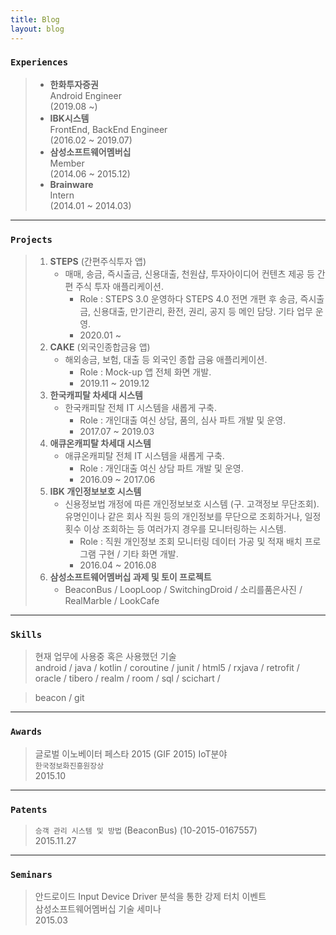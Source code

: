 ```yaml
---
title: Blog
layout: blog
---
```


### `Experiences`

> - **한화투자증권**  
>   Android Engineer  
>   (2019.08 ~)
> - **IBK시스템**  
>   FrontEnd, BackEnd Engineer  
>   (2016.02 ~ 2019.07)
> - **삼성소프트웨어멤버십**  
>   Member  
>   (2014.06 ~ 2015.12)
> - **Brainware**  
>   Intern  
>   (2014.01 ~ 2014.03)

---

### `Projects`

> 1. **STEPS** (간편주식투자 앱)
>    - 매매, 송금, 즉시출금, 신용대출, 천원샵, 투자아이디어 컨텐츠 제공 등 간편 주식 투자 애플리케이션.
>      - Role : STEPS 3.0 운영하다 STEPS 4.0 전면 개편 후 송금, 즉시출금, 신용대출, 만기관리, 환전, 권리, 공지 등 메인 담당. 기타 업무 운영.
>      - 2020.01 ~
> 2. **CAKE** (외국인종합금융 앱)
>    - 해외송금, 보험, 대출 등 외국인 종합 금융 애플리케이션.
>      - Role : Mock-up 앱 전체 화면 개발.
>      - 2019.11 ~ 2019.12
> 3. **한국캐피탈 차세대 시스템**
>    - 한국캐피탈 전체 IT 시스템을 새롭게 구축.
>      - Role : 개인대출 여신 상담, 품의, 심사 파트 개발 및 운영.
>      - 2017.07 ~ 2019.03
> 4. **애큐온캐피탈 차세대 시스템**
>    - 애큐온캐피탈 전체 IT 시스템을 새롭게 구축.
>      - Role : 개인대출 여신 상담 파트 개발 및 운영.
>      - 2016.09 ~ 2017.06
> 5. **IBK 개인정보보호 시스템**
>    - 신용정보법 개정에 따른 개인정보보호 시스템 (구. 고객정보 무단조회). 유명인이나 같은 회사 직원 등의 개인정보를 무단으로 조회하거나, 일정 횟수 이상 조회하는 등 여러가지 경우를 모니터링하는 시스템.
>      - Role : 직원 개인정보 조회 모니터링 데이터 가공 및 적재 배치 프로그램 구현 / 기타 화면 개발.
>      - 2016.04 ~ 2016.08
> 6. **삼성소프트웨어멤버십 과제 및 토이 프로젝트**
>    - BeaconBus / LoopLoop / SwitchingDroid / 소리를품은사진 / RealMarble / LookCafe

<!-- 
2015.05.03-2015.08.28
BEACON BUS
Beacon을 버스에 탑재하여 탑승자 및 좌석 수 확인, 도착지 전에 알림 그리고 벨 자동 울림 기능 등을 구현하여 버스 승하차 시스템을 개선시킨 프로젝트.
기존 버스 애플리케이션 기능 구현 / 구글맵을 이용하여 사용자 주변 정류장 검색 구현 / Beacon 신호 스캐닝 구현 / 도착지 전 TTS 자동 알림 구현 / 버스 현재 탑승 인원 수 보기 구현.
JAVA / WEB PARSING / TTS(Text To Speach) / BEACON SCANNING 

2015.04.03-2015.05.30
LoopLoop
소리를 녹음하고 이를 반복 재생하여 음악을 만드는 ‘루프스테이션’과 같은 기능을 스마트폰을 통해 여러 사용자들과 함께 하기 위한 프로젝트.
OpenSL|ES를 이용하여 소리를 녹음하고, 녹음된 PCM 데이터를 ringdroid 오픈 소스를 이용하여 파형 표현 구현 / 각각 오디오 라인마다 볼륨 조절, 음소거, 잔향음 등 세부적인 효과 설정 구현.
JAVA / ANDROID / JNI(Java Native Interface) / OpenSL|ES / C

2014.11.03-2015.02.27
SwitchingDroid
두 대 이상의 스마트 기기를 사용하는 사람들을 위해 하나의 기기에서 다른 기기의 화면을 받아와 조작할 수 있도록 하는 애플리케이션. 하나의 기기로 두 대 이상의 기기를 사용할 수 있게 하는 것이 목표인 프로젝트.
터치 이벤트 좌표 추출 후 타겟 디바이스로 전송 구현 / 타겟 디바이스에서는 수신한 손가락 터치 데이터를 이용하여 adb shell 커맨드로 강제 터치 이벤트 구현 / 화면 스위칭의 사용자 편의성을 위해 항상 최상위에 존재하는 화면 스위칭 버튼 구현.
JAVA / ANDROID / JNI / C

2014.11.02~2014.11.28
소리를품은사진
사진 촬영 당시의 소리를 함께 저장하는 애플리케이션.
사진 촬영과 함께 당시의 소리를 녹음 구현 / 앱 내의 갤러리를 통해 사진을 봤을 때, 당시의 소리를 바로 들을 수 있도록 개발.
JAVA / ANDROID

2014.07.03~2014.08.29
RealMarble
스마트폰을 이용해서 게임에 접속, 주사위를 던지면 보드에 사용자 말이 자동으로 움직이고, 건물을 사면 건물에 LED가 들어오도록 한 재미있는 오프라인 부루마블 프로젝트.
안드로이드 게임 진행 시 전반적인 흐름 구현 / 서버와 SocketIO 통신 구현 / 서버와의 통신에서 주사위 값에 따른 다양한 상황들, 그리고 여러 사용자들의 정보를 주고 받을 때, 사용자에게 알아보기 쉽도록 스마트폰에 보여줌으로써 깔끔한 UI 구현.
JAVA / ANDROID / SocketIO

2014.03.02~2014.04.25
LookCafe
다양한 커피전문점 관련 기본 정보 제공 및 사용자 보유 카드에 따른 할인 정보 제공을 위한 하이브리드 애플리케이션.
서버 내 커피전문점 정보 DB 구축과 스마트폰 브라우저 내 로컬 DB 구축, 그리고 각종 API를 이용하여 최신 블로그 글 검색, 사용자 주변 커피숍 검색, 사용자의 보유 카드에 맞는 할인 정보 제공 개발.
JAVA / HTML5 / PHP
-->

---

### `Skills`

> 현재 업무에 사용중 혹은 사용했던 기술  
> android /
> java /
> kotlin /
> coroutine /
> junit /
> html5 /
> rxjava /
> retrofit /
> oracle /
> tibero /
> realm /
> room /
> sql /
> scichart /
<!-- > jenkins /  -->
> beacon /
> git

---

### `Awards`

> 글로벌 이노베이터 페스타 2015 (GIF 2015) IoT분야  
> `한국정보화진흥원장상`  
> 2015.10

---

### `Patents`

> `승객 관리 시스템 및 방법` (BeaconBus) (10-2015-0167557)  
> 2015.11.27

---

### `Seminars`

> 안드로이드 Input Device Driver 분석을 통한 강제 터치 이벤트  
> 삼성소프트웨어멤버십 기술 세미나  
> 2015.03





